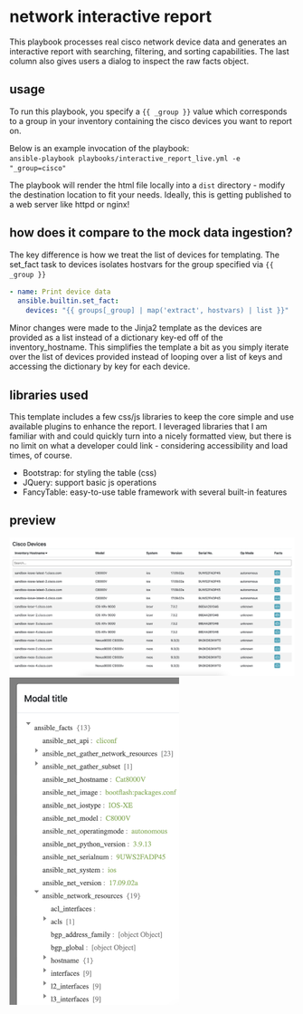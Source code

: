 # network interactive report

This playbook processes real cisco network device data and generates an interactive report with searching, filtering, and sorting capabilities. The last column also gives users a dialog to inspect the raw facts object.

## usage

To run this playbook, you specify a `{{ _group }}` value which corresponds to a group in your inventory containing the cisco devices you want to report on.<br>

Below is an example invocation of the playbook:<br>
`ansible-playbook playbooks/interactive_report_live.yml -e "_group=cisco"`

The playbook will render the html file locally into a `dist` directory - modify the destination location to fit your needs. Ideally, this is getting published to a web server like httpd or nginx!

## how does it compare to the mock data ingestion?

The key difference is how we treat the list of devices for templating. The set_fact task to devices isolates hostvars for the group specified via `{{ _group }}`

```yaml
- name: Print device data
  ansible.builtin.set_fact:
    devices: "{{ groups[_group] | map('extract', hostvars) | list }}"
```

Minor changes were made to the Jinja2 template as the devices are provided as a list instead of a dictionary key-ed off of the inventory_hostname. This simplifies the template a bit as you simply iterate over the list of devices provided instead of looping over a list of keys and accessing the dictionary by key for each device.

## libraries used

This template includes a few css/js libraries to keep the core simple and use available plugins to enhance the report. I leveraged libraries that I am familiar with and could quickly turn into a nicely formatted view, but there is no limit on what a developer could link - considering accessibility and load times, of course.

- Bootstrap: for styling the table (css)
- JQuery: support basic js operations
- FancyTable: easy-to-use table framework with several built-in features

## preview

![Interactive Report](../.attachments/interactive_report.png)
<br>
<img alt="Interactive Report Modal" width="300px" src="../.attachments/interactive_report_modal.png">